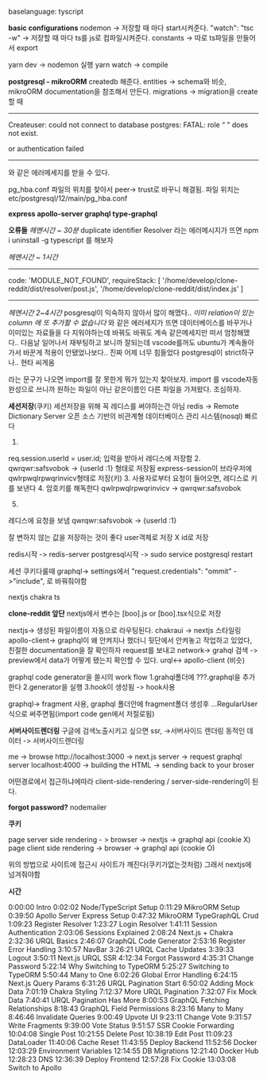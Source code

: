 baselanguage: tyscript

**basic configurations**
nodemon -> 저장할 때 마다  start시켜준다.
"watch": "tsc -w" -> 저장할 때 마다 ts를 js로 컴파일시켜준다.
constants -> 따로 ts파일을 만들어서 export

yarn dev -> nodemon 실행
yarn watch -> compile

**postgresql - mikroORM**
createdb 해준다.
entities -> schema와 비슷, mikroORM documentation을 참조해서 만든다.
migrations ->  migration을 create할 때 
***

Createuser: could not connect to database postgres: FATAL: role “ ” does not exist.

or authentication failed
***
와 같은 에러메세지를 받을 수 있다.

pg_hba.conf 파일의 위치를 찾아서 peer-> trust로 바꾸니 해결됨.
파일 위치는 etc/postgresql/12/main/pg_hba.conf


**express apollo-server graphql type-graphql**


**오류들**
*헤멘시간 ~ 30분*
duplicate identifier Resolver 라는 에러메시지가 뜨면
npm i uninstall -g typescript 를 해보자

*헤멘시간 ~ 1시간*
***
  code: 'MODULE_NOT_FOUND',
  requireStack: [
    '/home/develop/clone-reddit/dist/resolver/post.js',
    '/home/develop/clone-reddit/dist/index.js'
  ]
***
*헤멘시간 2~4시간*
posgresql이 익숙하지 않아서 많이 해맸다.. 
*이미 relation이 있는 column 에 또 추가할 수 없습니다*
와 같은 에러세지가 뜨면 데이터베이스를 바꾸거나
이미있는 자료들을 다 지워야하는데
바꿔도 바꿔도 계속 같은메세지만 떠서 엄청해맸다..
다음날 일어나서 재부팅하고 보니까 잘되는데
vscode를꺼도 ubuntu가 계속돌아가서 바꾼게 적용이 안됐었나보다.. 진짜 어제 너무 힘들었다
postgresql이 strict하구나..
현타 씨게옴




라는 문구가 나오면 import를 잘 못한게 뭐가 있는지 찾아보자.
import 를 vscode자동완성으로 쓰니까 원하는 파일이 아닌 같은이름인 다른 파일을 가져왔다. 조심하자.



**세션저장**(쿠키)
세션저장을 위해 꼭 레디스를 써야하는건 아님
redis ->  Remote Dictionary Server
오픈 소스 기반의 비관계형 데이터베이스 관리 시스템(nosql)
빠르다


1.
req.session.userId = user.id;
입력을 받아서 레디스에 저장함
2.
qwrqwr:safsvobok -> {userId :1} 형태로 저장됨
express-session이 브라우저에 qwlrpwqlrpwqrinvicv형태로 저장(키)
3.
사용자로부터 요청이 들어오면, 레디스로 키를 보낸다
4.
암호키를 해독한다
qwlrpwqlrpwqrinvicv -> qwrqwr:safsvobok

5.
레디스에 요청을 보냄
qwrqwr:safsvobok -> {userId :1}

잘 변하지 않는 값을 저장하는 것이 좋다
user객체로 저장 X
id로 저장

redis시작 -> redis-server
postgresql시작 -> sudo service postgresql restart



세션 쿠키다룰때 
graphql-> settings에서
"request.credentials": "ommit" ->"include",
로 바꿔줘야함


nextjs chakra ts






**clone-reddit 앞단**
nextjs에서 변수는 [boo].js or [boo].tsx식으로 저장 


nextjs-> 생성된 파일이름이 자동으로 라우팅된다.
chakraui -> nextjs 스타일링
apollo-client-> graphql이 왜 안켜지나 했더니 뒷단에서 안켜놓고 작업하고 있었다, 친절한 documentation을 잘 확인하자
request를 보내고 network-> grahql 검색 -> preview에서 data가 어떻게 됐는지 확인할 수 있다.
urql<-> apollo-client (비슷)


graphql code generator을 쓸시의 work flow
1.grahql폴더에 ???.graphql을 추가한다
2.generator을 실행
3.hook이 생성됨 -> hook사용


graphql->  fragment 사용, 
graphql 폴더안에 fragment폴더 생성후 ...RegularUser 식으로 써주면됨(import code gen에서 저절로됨)

**서버사이드렌더링**
구글에 검색노출시키고 싶으면 ssr, ->서버사이드 렌더링
동적인 데이터 -> 서버사이드렌더링

me -> browse http://localhost:3000
-> next.js server
-> request graphql server localhost:4000
-> building the HTML
-> sending back to your broser

어떤경로에서 접근하냐에따라 client-side-rendering / server-side-rendering이 된다.


**forgot password?**
nodemailer



**쿠키**


page
      server side rendering - > browser -> nextjs -> graphql api (cookie X)
page 
      client side rendering -> browser -> graphql api (cookie O)
 
 위의 방법으로 사이트에 접근시 사이트가 깨진다(쿠키가없는것처럼) 그래서 nextjs에 넘겨줘야함


**시간**

0:00:00 Intro
0:02:02 Node/TypeScript Setup
0:11:29 MikroORM Setup
0:39:50 Apollo Server Express Setup
0:47:32 MikroORM TypeGraphQL Crud
1:09:23 Register Resolver
1:23:27 Login Resolver
1:41:11 Session Authentication
2:03:06 Sessions Explained
2:08:24 Next.js + Chakra
2:32:36 URQL Basics
2:46:07 GraphQL Code Generator
2:53:16 Register Error Handling
3:10:57 NavBar
3:26:21 URQL Cache Updates
3:39:33 Logout
3:50:11 Next.js URQL SSR
4:12:34 Forgot Password
4:35:31 Change Password
5:22:14 Why Switching to TypeORM
5:25:27 Switching to TypeORM
5:50:44 Many to One
6:02:26 Global Error Handling
6:24:15 Next.js Query Params
6:31:26 URQL Pagination Start
6:50:02  Adding Mock Data
7:01:19 Chakra Styling
7:12:37 More URQL Pagination
7:32:07 Fix Mock Data
7:40:41 URQL Pagination Has More
8:00:53 GraphQL Fetching Relationships
8:18:43 GraphQL Field Permissions
8:23:16 Many to Many
8:46:46 Invalidate Queries
9:00:49 Upvote UI
9:23:11 Change Vote
9:31:57 Write Fragments
9:39:00 Vote Status
9:51:57 SSR Cookie Forwarding
10:04:08 Single Post
10:21:55 Delete Post
10:38:19 Edit Post
11:09:23 DataLoader
11:40:06 Cache Reset
11:43:55 Deploy Backend
11:52:56 Docker
12:03:29 Environment Variables
12:14:55 DB Migrations
12:21:40 Docker Hub
12:28:23 DNS
12:36:39 Deploy Frontend
12:57:28 Fix Cookie
13:03:08 Switch to Apollo